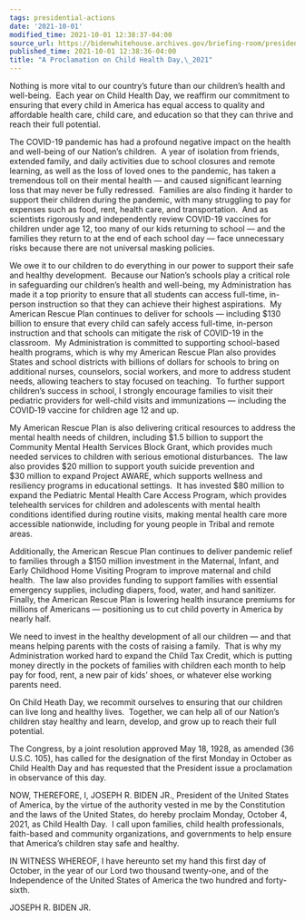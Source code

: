 ```yaml
---
tags: presidential-actions
date: '2021-10-01'
modified_time: 2021-10-01 12:38:37-04:00
source_url: https://bidenwhitehouse.archives.gov/briefing-room/presidential-actions/2021/10/01/a-proclamation-on-child-health-day-2021/
published_time: 2021-10-01 12:38:36-04:00
title: "A Proclamation on Child Health Day,\_2021"
---
```

 
Nothing is more vital to our country’s future than our children’s health
and well-being.  Each year on Child Health Day, we reaffirm our
commitment to ensuring that every child in America has equal access to
quality and affordable health care, child care, and education so that
they can thrive and reach their full potential. 

The COVID-19 pandemic has had a profound negative impact on the health
and well-being of our Nation’s children.  A year of isolation from
friends, extended family, and daily activities due to school closures
and remote learning, as well as the loss of loved ones to the pandemic,
has taken a tremendous toll on their mental health — and caused
significant learning loss that may never be fully redressed.  Families
are also finding it harder to support their children during the
pandemic, with many struggling to pay for expenses such as food, rent,
health care, and transportation.  And as scientists rigorously and
independently review COVID-19 vaccines for children under age 12, too
many of our kids returning to school — and the families they return to
at the end of each school day — face unnecessary risks because there are
not universal masking policies.

We owe it to our children to do everything in our power to support their
safe and healthy development.  Because our Nation’s schools play a
critical role in safeguarding our children’s health and well-being, my
Administration has made it a top priority to ensure that all students
can access full-time, in-person instruction so that they can achieve
their highest aspirations.  My American Rescue Plan continues to deliver
for schools — including $130 billion to ensure that every child can
safely access full-time, in-person instruction and that schools can
mitigate the risk of COVID-19 in the classroom.  My Administration is
committed to supporting school-based health programs, which is why my
American Rescue Plan also provides States and school districts with
billions of dollars for schools to bring on additional nurses,
counselors, social workers, and more to address student needs, allowing
teachers to stay focused on teaching.  To further support children’s
success in school, I strongly encourage families to visit their
pediatric providers for well-child visits and immunizations — including
the COVID‑19 vaccine for children age 12 and up. 

My American Rescue Plan is also delivering critical resources to address
the mental health needs of children, including $1.5 billion to support
the Community Mental Health Services Block Grant, which provides much
needed services to children with serious emotional disturbances.  The
law also provides $20 million to support youth suicide prevention and
$30 million to expand Project AWARE, which supports wellness and
resiliency programs in educational settings.  It has invested $80
million to expand the Pediatric Mental Health Care Access Program, which
provides telehealth services for children and adolescents with mental
health conditions identified during routine visits, making mental health
care more accessible nationwide, including for young people in Tribal
and remote areas. 

Additionally, the American Rescue Plan continues to deliver pandemic
relief to families through a $150 million investment in the Maternal,
Infant, and Early Childhood Home Visiting Program to improve maternal
and child health.  The law also provides funding to support families
with essential emergency supplies, including diapers, food, water, and
hand sanitizer.  Finally, the American Rescue Plan is lowering health
insurance premiums for millions of Americans — positioning us to cut
child poverty in America by nearly half.

We need to invest in the healthy development of all our children — and
that means helping parents with the costs of raising a family.  That is
why my Administration worked hard to expand the Child Tax Credit, which
is putting money directly in the pockets of families with children each
month to help pay for food, rent, a new pair of kids’ shoes, or whatever
else working parents need.  

On Child Heath Day, we recommit ourselves to ensuring that our children
can live long and healthy lives.  Together, we can help all of our
Nation’s children stay healthy and learn, develop, and grow up to reach
their full potential. 

The Congress, by a joint resolution approved May 18, 1928, as amended
(36 U.S.C. 105), has called for the designation of the first Monday in
October as Child Health Day and has requested that the President issue a
proclamation in observance of this day.

NOW, THEREFORE, I, JOSEPH R. BIDEN JR., President of the United States
of America, by the virtue of the authority vested in me by the
Constitution and the laws of the United States, do hereby proclaim
Monday, October 4, 2021, as Child Health Day.  I call upon families,
child health professionals, faith-based and community organizations, and
governments to help ensure that America’s children stay safe and
healthy.

IN WITNESS WHEREOF, I have hereunto set my hand this first day of
October, in the year of our Lord two thousand twenty-one, and of the
Independence of the United States of America the two hundred and
forty-sixth.

JOSEPH R. BIDEN JR.
